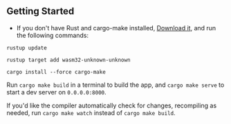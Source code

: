 ## Getting Started

- If you don't have Rust and cargo-make installed, [Download it](https://www.rust-lang.org/tools/install), and run the following commands:

`rustup update`

`rustup target add wasm32-unknown-unknown`

`cargo install --force cargo-make`

Run `cargo make build` in a terminal to build the app, and `cargo make serve` to start a dev server
on `0.0.0.0:8000`.

If you'd like the compiler automatically check for changes, recompiling as
needed, run `cargo make watch` instead of `cargo make build`.


